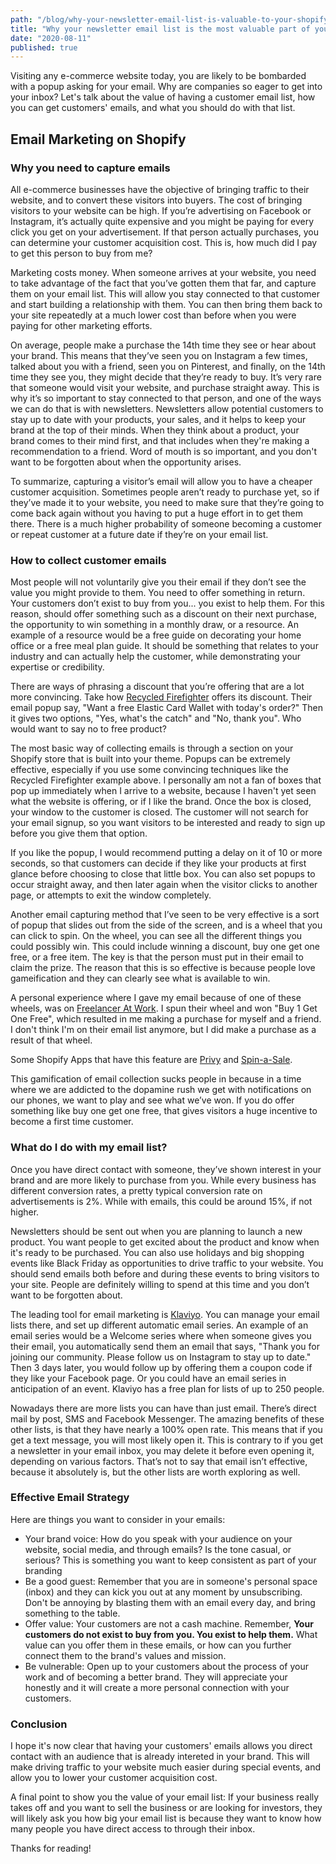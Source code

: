 ```yaml
---
path: "/blog/why-your-newsletter-email-list-is-valuable-to-your-shopify-business"
title: "Why your newsletter email list is the most valuable part of your Shopify business"
date: "2020-08-11"
published: true
---
```


Visiting any e-commerce website today, you are likely to be bombarded with a popup asking for your email. Why are companies so eager to get into your inbox? Let's talk about the value of having a customer email list, how you can get customers' emails, and what you should do with that list.

## Email Marketing on Shopify

### Why you need to capture emails

All e-commerce businesses have the objective of bringing traffic to their website, and to convert these visitors into buyers. The cost of bringing visitors to your website can be high. If you’re advertising on Facebook or Instagram, it’s actually quite expensive and you might be paying for every click you get on your advertisement. If that person actually purchases, you can determine your customer acquisition cost. This is, how much did I pay to get this person to buy from me?

Marketing costs money. When someone arrives at your website, you need to take advantage of the fact that you’ve gotten them that far, and capture them on your email list. This will allow you stay connected to that customer and start building a relationship with them. You can then bring them back to your site repeatedly at a much lower cost than before when you were paying for other marketing efforts.

On average, people make a purchase the 14th time they see or hear about your brand. This means that they’ve seen you on Instagram a few times, talked about you with a friend, seen you on Pinterest, and finally, on the 14th time they see you, they might decide that they’re ready to buy. It’s very rare that someone would visit your website, and purchase straight away. This is why it’s so important to stay connected to that person, and one of the ways we can do that is with newsletters. Newsletters allow potential customers to stay up to date with your products, your sales, and it helps to keep your brand at the top of their minds. When they think about a product, your brand comes to their mind first, and that includes when they're making a recommendation to a friend. Word of mouth is so important, and you don't want to be forgotten about when the opportunity arises.

To summarize, capturing a visitor’s email will allow you to have a cheaper customer acquisition. Sometimes people aren’t ready to purchase yet, so if they’ve made it to your website, you need to make sure that they’re going to come back again without you having to put a huge effort in to get them there. There is a much higher probability of someone becoming a customer or repeat customer at a future date if they’re on your email list.

### How to collect customer emails

Most people will not voluntarily give you their email if they don’t see the value you might provide to them. You need to offer something in return. Your customers don’t exist to buy from you... you exist to help them. For this reason, should offer something such as a discount on their next purchase, the opportunity to win something in a monthly draw, or a resource. An example of a resource would be a free guide on decorating your home office or a free meal plan guide. It should be something that relates to your industry and can actually help the customer, while demonstrating your expertise or credibility.

There are ways of phrasing a discount that you’re offering that are a lot more convincing. Take how <a href="https://recycledfirefighter.com/">Recycled Firefighter</a> offers its discount. Their email popup say, "Want a free Elastic Card Wallet with today's order?" Then it gives two options, "Yes, what's the catch" and "No, thank you". Who would want to say no to free product?

The most basic way of collecting emails is through a section on your Shopify store that is built into your theme. Popups can be extremely effective, especially if you use some convincing techniques like the Recycled Firefighter example above. I personally am not a fan of boxes that pop up immediately when I arrive to a website, because I haven't yet seen what the website is offering, or if I like the brand. Once the box is closed, your window to the customer is closed. The customer will not search for your email signup, so you want visitors to be interested and ready to sign up before you give them that option.

If you like the popup, I would recommend putting a delay on it of 10 or more seconds, so that customers can decide if they like your products at first glance before choosing to close that little box. You can also set popups to occur straight away, and then later again when the visitor clicks to another page, or attempts to exit the window completely.

Another email capturing method that I’ve seen to be very effective is a sort of popup that slides out from the side of the screen, and is a wheel that you can click to spin. On the wheel, you can see all the different things you could possibly win. This could include winning a discount, buy one get one free, or a free item. The key is that the person must put in their email to claim the prize. The reason that this is so effective is because people love gameification and they can clearly see what is available to win.

A personal experience where I gave my email because of one of these wheels, was on <a rel="noreferrer noopener" href="https://www.freelanceratwork.co/" target="_blank">Freelancer At Work</a>. I spun their wheel and won "Buy 1 Get One Free", which resulted in me making a purchase for myself and a friend. I don't think I'm on their email list anymore, but I did make a purchase as a result of that wheel.

Some Shopify Apps that have this feature are <a rel="noreferrer noopener" aria-label="Privy (opens in a new tab)" href="https://apps.shopify.com/privy" target="_blank">Privy</a> and <a rel="noreferrer noopener" aria-label="Spin-a-Sale (opens in a new tab)" href="https://apps.shopify.com/spin-a-sale" target="_blank">Spin-a-Sale</a>.

This gamification of email collection sucks people in because in a time where we are addicted to the dopamine rush we get with notifications on our phones, we want to play and see what we’ve won. If you do offer something like buy one get one free, that gives visitors a huge incentive to become a first time customer.

### What do I do with my email list?

Once you have direct contact with someone, they’ve shown interest in your brand and are more likely to purchase from you. While every business has different conversion rates, a pretty typical conversion rate on advertisements is 2%. While with emails, this could be around 15%, if not higher.

Newsletters should be sent out when you are planning to launch a new product. You want people to get excited about the product and know when it's ready to be purchased. You can also use holidays and big shopping events like Black Friday as opportunities to drive traffic to your website. You should send emails both before and during these events to bring visitors to your site. People are definitely willing to spend at this time and you don’t want to be forgotten about.

The leading tool for email marketing is <a href="https://www.klaviyo.com/" target="_blank" rel="noreferrer noopener" aria-label=" (opens in a new tab)">Klaviyo</a>. You can manage your email lists there, and set up different automatic email series. An example of an email series would be a Welcome series where when someone gives you their email, you automatically send them an email that says, "Thank you for joining our community. Please follow us on Instagram to stay up to date." Then 3 days later, you would follow up by offering them a coupon code if they like your Facebook page. Or you could have an email series in anticipation of an event. Klaviyo has a free plan for lists of up to 250 people.

Nowadays there are more lists you can have than just email. There’s direct mail by post, SMS and Facebook Messenger. The amazing benefits of these other lists, is that they have nearly a 100% open rate. This means that if you get a text message, you will most likely open it. This is contrary to if you get a newsletter in your email inbox, you may delete it before even opening it, depending on various factors. That’s not to say that email isn’t effective, because it absolutely is, but the other lists are worth exploring as well.

### Effective Email Strategy

Here are things you want to consider in your emails:

- Your brand voice: How do you speak with your audience on your website, social media, and through emails? Is the tone casual, or serious? This is something you want to keep consistent as part of your branding
- Be a good guest: Remember that you are in someone's personal space (inbox) and they can kick you out at any moment by unsubscribing. Don't be annoying by blasting them with an email every day, and bring something to the table.
- Offer value: Your customers are not a cash machine. Remember, **Your customers do not exist to buy from you. You exist to help them.** What value can you offer them in these emails, or how can you further connect them to the brand's values and mission.
- Be vulnerable: Open up to your customers about the process of your work and of becoming a better brand. They will appreciate your honestly and it will create a more personal connection with your customers.

### Conclusion

I hope it's now clear that having your customers' emails allows you direct contact with an audience that is already intereted in your brand. This will make driving traffic to your website much easier during special events, and allow you to lower your customer acquisition cost.

A final point to show you the value of your email list: If your business really takes off and you want to sell the business or are looking for investors, they will likely ask you how big your email list is because they want to know how many people you have direct access to through their inbox.

Thanks for reading!
